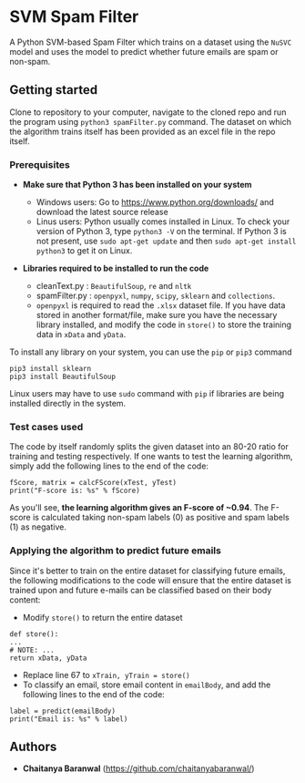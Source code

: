 # SVM Spam Filter

A Python SVM-based Spam Filter which trains on a dataset using the `NuSVC` model and uses the model to predict whether future emails are spam or non-spam.

## Getting started

Clone to repository to your computer, navigate to the cloned repo and run the program using `python3 spamFilter.py` command. The dataset on which the algorithm trains itself has been provided as an excel file in the repo itself.

### Prerequisites

* **Make sure that Python 3 has been installed on your system**
  * Windows users: Go to https://www.python.org/downloads/ and download the latest source release
  * Linus users: Python usually comes installed in Linux. To check your version of Python 3, type `python3 -V` on the terminal. If Python 3 is not present, use `sudo apt-get update` and then `sudo apt-get install python3` to get it on Linux.
  
* **Libraries required to be installed to run the code**
  * cleanText.py : `BeautifulSoup`, `re` and `nltk`
  * spamFilter.py : `openpyxl`, `numpy`, `scipy`, `sklearn` and `collections`.
  * `openpyxl` is required to read the `.xlsx` dataset file. If you have data stored in another format/file, make sure you have the necessary library installed, and modify the code in `store()` to store the training data in `xData` and `yData`.
  
  
To install any library on your system, you can use the `pip` or `pip3` command
```
pip3 install sklearn
pip3 install BeautifulSoup
```
Linux users may have to use `sudo` command with `pip` if libraries are being installed directly in the system.

### Test cases used

The code by itself randomly splits the given dataset into an 80-20 ratio for training and testing respectively. 
If one wants to test the learning algorithm, simply add the following lines to the end of the code:
```
fScore, matrix = calcFScore(xTest, yTest)
print("F-score is: %s" % fScore)
```
As you'll see, **the learning algorithm gives an F-score of ~0.94**. The F-score is calculated taking non-spam labels (0) as positive and spam labels (1) as negative.


### Applying the algorithm to predict future emails

Since it's better to train on the entire dataset for classifying future emails, the following modifications to the code will ensure that the entire dataset is trained upon and future e-mails can be classified based on their body content:

* Modify `store()` to return the entire dataset
```
def store():
...
# NOTE: ...
return xData, yData
```

* Replace line 67 to `xTrain, yTrain = store()`
* To classify an email, store email content in `emailBody`, and add the following lines to the end of the code:
```
label = predict(emailBody)
print("Email is: %s" % label)
```

## Authors

* **Chaitanya Baranwal** (https://github.com/chaitanyabaranwal/)
